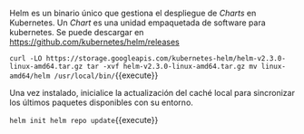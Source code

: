 Helm es un binario único que gestiona el despliegue de _Charts_ en Kubernetes. Un _Chart_ es una unidad empaquetada de software para kubernetes. Se puede descargar en https://github.com/kubernetes/helm/releases

`curl -LO https://storage.googleapis.com/kubernetes-helm/helm-v2.3.0-linux-amd64.tar.gz
tar -xvf helm-v2.3.0-linux-amd64.tar.gz
mv linux-amd64/helm /usr/local/bin/`{{execute}}


Una vez instalado, inicialice la actualización del caché local para sincronizar los últimos paquetes disponibles con su entorno.

`helm init
helm repo update`{{execute}}
